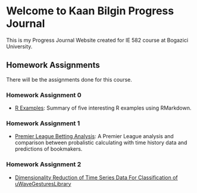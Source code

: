 # Welcome to Kaan Bilgin Progress Journal

This is my Progress Journal Website created for IE 582 course at Bogazici University.

## Homework Assignments

There will be the assignments done for this course.

### Homework Assignment 0
- [R Examples](files/homework_0.html): Summary of five interesting R examples using RMarkdown.

### Homework Assignment 1
- [Premier League Betting Analysis](files/HW1/HW1.html): A Premier League analysis and comparison between probalistic calculating with time history data and predictions of bookmakers.

### Homework Assignment 2
- [Dimensionality Reduction of Time Series Data For Classification of uWaveGesturesLibrary](files/HW2/HW2.html)
